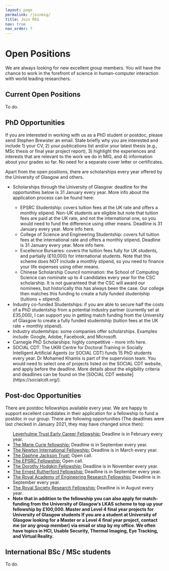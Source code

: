 ```yaml
---
layout: page
permalink: /joinmig/
title: Join MIG
nav: true
nav_order: 7
---
```



<h1><b>Open Positions</b></h1>
We are always looking for new excellent group members. You will have the chance to work in the forefront of science in human-computer interaction with world leading researchers.

<h2><b>Current Open Positions</b></h2>
To do.

<h2><b>PhD Opportunities</b></h2>
If you are interested in working with us as a PhD student or postdoc, please send Stephen Brewster an email. State briefly why you are interested and include 1) your CV, 2) your publications list and/or your latest thesis (e.g., MSc thesis or final year project report), 3) highlight the experiences and interests that are relevant to the work we do in MIG, and 4) information about your grades so far. No need for a separate cover letter or certificates.

Apart from the open positions, there are scholarships every year offered by the University of Glasgow and others.

<ul>
  <li>Scholarships through the University of Glasgow: deadline for the opportunities below is 31 January every year. More info about the application process can be found here:</li>
    <ul>
      <li>EPSRC Studentship: covers tuition fees at the UK rate and offers a monthly stipend. Non-UK students are eligible but note that tuition fees are paid at the UK rate, and not the international one, so you would need to fund the difference using other means. Deadline is 31 January every year. More info here.</li>
      <li>College of Science and Engineering Studentship: covers full tuition fees at the international rate and offers a monthly stipend. Deadline is 31 January every year. More info here.</li>
      <li>Excellence Bursaries: covers the tuition fees fully for UK students, and partially (£10,000) for international students. Note that this scheme does NOT include a monthly stipend, so you need to finance your life expenses using other means.</li>
      <li>Chinese Scholarship Council nomination: the School of Computing Science can nominate up to 4 candidates every year for the CSC scholarship. It is not guaranteed that the CSC will award our nominees, but historically this has always been the case. Our college then matches this funding to create a fully funded studentship (tuitions + stipend).</li>
    </ul>
  <li>Industry co-funded Studentships: if you are able to secure half the costs of a PhD studentship from a potential industry partner (currently set at £35,000), I can support you in getting match funding from the University of Glasgow to create a fully funded studentship (tuition fees at the UK rate + monthly stipend).</li>
  <li>Industry studentships: some companies offer scholarships. Examples include: Google, Adobe, Facebook, and Microsoft.</li>
  <li>Carnegie PhD Scholarships: highly competitive - more info here.</li>
  <li>SOCIAL CDT: The UKRI Centre for Doctoral Training in Socially Intelligent Artificial Agents (or SOCIAL CDT) funds 15 PhD students every year. Dr Mohamed Khamis is part of the supervision team. You would need to select one of projects listed on the SOCIAL CDT website, and apply before the deadline. More details about the eligibility criteria and deadlines can be found on the [SOCIAL CDT website] (https://socialcdt.org/).</li>
</ul>


<h2><b>Post-doc Opportunities</b></h2>
There are postdoc fellowships available every year. We are happy to support excellent candidates in their application for a fellowship to fund a postdoc in our group. There are following opportunities (The deadlines were last checked in January 2021, they may have changed since then):

<ul>
  <a href="https://www.leverhulme.ac.uk/early-career-fellowships">Leverhulme Trust Early Career Fellowship:</a> Deadline is in February every year.
  <li><a href="https://marie-sklodowska-curie-actions.ec.europa.eu/actions/postdoctoral-fellowships">The Marie Curie fellowship:</a> Deadline is in September every year.</li>
  <li><a href="https://royalsociety.org/grants/newton-international/">The Newton International Fellowship:</a> Deadline is in March every year.</li>
  <li><a href="https://www.ukri.org/councils/epsrc/">The Daphne Jackson Trust:</a> Open call.</li>
  <li><a href="https://www.ukri.org/councils/epsrc/">The EPSRC Fellowship:</a> Open call.</li>
  <li><a href="https://royalsociety.org/grants/dorothy-hodgkin-fellowship/">The Dorothy Hodgkin Fellowship:</a> Deadline is in November every year.</li>
  <li><a href="https://www.ukri.org/councils/stfc/">The Ernest Rutherford Fellowship:</a> Deadline is in September every year.</li>
  <li><a href="https://www.raeng.org.uk/grants-prizes/grants/support-for-research/raeng-research-fellowship">The Royal Academy of Engineering Research Fellowship:</a> Deadline is in September every year.</li>
  <li><a href="http://royalsociety.org/grants/university-research/">The Royal Society Research Fellowship:</a> Deadline is in August every year.</li>
  <li><b>Note that in addition to the fellowship you can also apply for match-funding from the University of Glasgow’s LKAS scheme to top up your fellowship by £100,000.
Master and Level 4 final year projects for University of Glasgow students
If you are a student at University of Glasgow looking for a Master or a Level 4 final year project, contact me (or any group member) via email or stop by my office. We often have topics in HCI, Usable Security, Thermal Imaging, Eye Tracking, and Virtual Reality.</b></li>
</ul>

<h2><b>International BSc / MSc students</b></h2>
To do.

